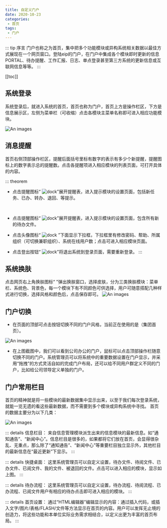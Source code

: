```yaml
---
title: 自定义门户
date: 2020-10-23
categories:
 - 首页
tags:
 - 门户
---
```


::: tip 序言
门户也称之为首页，集中把多个功能模块或异构系统相关数据以最佳方式展现在一个网页窗口。登陆eip的门户，在门户中集成各个模块即时更新的信息PORTAL、待办提醒、工作汇报、日志、单点登录甚至第三方系统的更新信息或互联网信息等等。
:::

[[toc]]

<!-- > **`系统登录`**  -->

##  系统登录
系统登录后，就进入系统的首页，首页也称为门户，首页上方是操作栏区，下方是信息展示区，左侧为菜单栏（可收缩）点击各模块主菜单名称即可进入相应功能模块。

![An images](/images/8.png)

##  消息提醒

​       首页右侧顶部操作栏区，提醒后面括号里标有数字的表示有多少个新提醒，提醒图标上的数字表示总的提醒数。点击各提醒项进入相应模块的列表页面，可打开具体的内容。

::: theorem  &nbsp;
- 点击提醒图标“ <img :src="$withBase('/images/2.png')" alt="dock">”展开提醒表，进入提示模块的设置页面，包括新任务、已办、转办、退回、等提示。 
<br>

- 点击提醒图标“  <img :src="$withBase('/images/3.png')" alt="dock">”展开提醒表，进入提示模块的设置页面，包含所有新的待办文件。 

- 点击头像图标“ <img :src="$withBase('/images/4.png')" alt="dock"> ”下面显示下拉框，下拉框里有修改密码、帮助、所属组织（可切换兼职组织）、系统在线用户数；点击可进入相应模块页面。

- 点击登出按钮“   <img :src="$withBase('/images/5.png')" alt="dock">”将退出系统到登录页面，需要重新登录。
:::

## 系统换肤
点击网页右上角换肤图标“  ”弹出换肤窗口，选择皮肤，分为三类换肤模块：菜单栏、系统色、背景色，每一个模块下有不同颜色可供选择，用户可随意搭配几种样式进行切换，选择风格和颜色后，点击保存即可。
![An images](/images/10.png)


## 门户切换
- 在页面的顶部可点击按钮切换不同的门户风格，当前正在使用的是（集团首页）。

 ![An images](/images/11.png)

- 在上图截图中，我们可以看到公司办公的门户，鼠标可以点击顶部操作栏随意切换不同的门户。系统管理员可以将系统中的重要数据设置在门户显示，并采用“拖拽”的方式灵活自如的完成门户布局，还可以给不同用户群定义不同的门户，比如给公司领导定义单独的门户。

## 门户常用栏目

首页的精神就是将一些模块的最新数据集中显示出来，以至于我们每次登录系统，就能一览无遗的看这些最新数据，而不需要到多个模块或异构系统中寻找。 首页的数据主要分为以下几类：

 ![An images](/images/12.png)

::: details 信息栏目：
来自信息管理模块派生出来的信息模块的最新信息。如“通知通告”、“新闻中心”。信息栏目是很多的，如果都将它们放在首页，会显得很杂乱、无重点，那么除了“通知通告”、“新闻中心”等重要栏目独立显示外，其他栏目的最新信息在“最近更新”下显示。
:::

::: details 快捷桌面：
这里系统管理员可以自定义设置，待办文件、待阅文件、已办文件、已阅文件、我的文件、被退回的文件。点击可以进入相应的模块，显示如上图。
:::

::: details 待办流程：
这里系统管理员可以自定义设置，待办流程、待阅流程、已办流程、已阅文件用户有相应的待办点击即可进入相应的模块。
:::


::: details 首页设置：
通过“HTML编辑器”编辑显示的内容：通过插入代码，或插入文字/图片/表格/FLASH/文件等方法显示在首页的内容。用户可以发挥无止境的创造力，将这些功能和本单位实际业务需求相结合，以定义出更为丰富的首页布局。
:::
